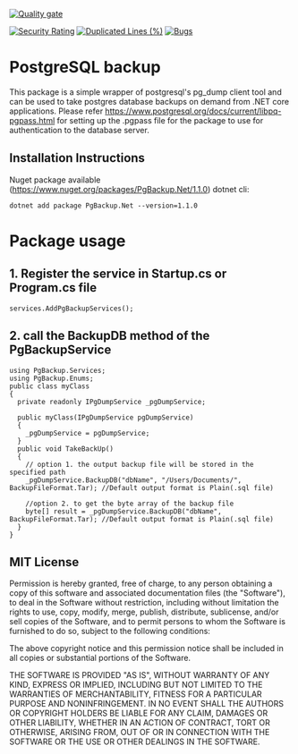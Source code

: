 [![Quality gate](https://sonarcloud.io/api/project_badges/quality_gate?project=ManassehV2_PgBackup.NET)](https://sonarcloud.io/summary/new_code?id=ManassehV2_PgBackup.NET)

 
 [![Security Rating](https://sonarcloud.io/api/project_badges/measure?project=ManassehV2_PgBackup.NET&metric=security_rating)](https://sonarcloud.io/summary/new_code?id=ManassehV2_PgBackup.NET)
          [![Duplicated Lines (%)](https://sonarcloud.io/api/project_badges/measure?project=ManassehV2_PgBackup.NET&metric=duplicated_lines_density)](https://sonarcloud.io/summary/new_code?id=ManassehV2_PgBackup.NET)    [![Bugs](https://sonarcloud.io/api/project_badges/measure?project=ManassehV2_PgBackup.NET&metric=bugs)](https://sonarcloud.io/summary/new_code?id=ManassehV2_PgBackup.NET) 
# PostgreSQL backup

This package is a simple wrapper of postgresql's pg_dump client tool and can be used to take postgres database backups on demand from .NET core applications.
Please refer https://www.postgresql.org/docs/current/libpq-pgpass.html for setting up the .pgpass file for the package to use for authentication to the database server.

## Installation Instructions
Nuget package available (https://www.nuget.org/packages/PgBackup.Net/1.1.0)
dotnet cli:
```
dotnet add package PgBackup.Net --version=1.1.0
```
# Package usage
## 1. Register the service in Startup.cs or Program.cs file
```
services.AddPgBackupServices();
```
## 2. call the BackupDB method of the PgBackupService
```
using PgBackup.Services;
using PgBackup.Enums;
public class myClass
{
  private readonly IPgDumpService _pgDumpService;
  
  public myClass(IPgDumpService pgDumpService)
  {
    _pgDumpService = pgDumpService;
  }
  public void TakeBackUp()
  {
    // option 1. the output backup file will be stored in the specified path
    _pgDumpService.BackupDB("dbName", "/Users/Documents/", BackupFileFormat.Tar); //Default output format is Plain(.sql file)
    
    //option 2. to get the byte array of the backup file
    byte[] result = _pgDumpService.BackupDB("dbName", BackupFileFormat.Tar); //Default output format is Plain(.sql file)
  }
}
```

## MIT License

Permission is hereby granted, free of charge, to any person obtaining a copy of this software and associated documentation files (the "Software"), to deal in the Software without restriction, including without limitation the rights to use, copy, modify, merge, publish, distribute, sublicense, and/or sell copies of the Software, and to permit persons to whom the Software is furnished to do so, subject to the following conditions:

The above copyright notice and this permission notice shall be included in all copies or substantial portions of the Software.

THE SOFTWARE IS PROVIDED "AS IS", WITHOUT WARRANTY OF ANY KIND, EXPRESS OR IMPLIED, INCLUDING BUT NOT LIMITED TO THE WARRANTIES OF MERCHANTABILITY, FITNESS FOR A PARTICULAR PURPOSE AND NONINFRINGEMENT. IN NO EVENT SHALL THE AUTHORS OR COPYRIGHT HOLDERS BE LIABLE FOR ANY CLAIM, DAMAGES OR OTHER LIABILITY, WHETHER IN AN ACTION OF CONTRACT, TORT OR OTHERWISE, ARISING FROM, OUT OF OR IN CONNECTION WITH THE SOFTWARE OR THE USE OR OTHER DEALINGS IN THE SOFTWARE.
